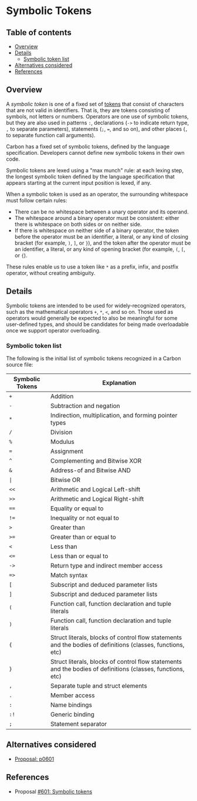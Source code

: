 # Symbolic Tokens

<!--
Part of the Carbon Language project, under the Apache License v2.0 with LLVM
Exceptions. See /LICENSE for license information.
SPDX-License-Identifier: Apache-2.0 WITH LLVM-exception
-->

<!-- toc -->

## Table of contents

-   [Overview](#overview)
-   [Details](#details)
    -   [Symbolic token list](#symbolic-token-list)
-   [Alternatives considered](#alternatives-considered)
-   [References](#references)

<!-- tocstop -->

## Overview

A _symbolic token_ is one of a fixed set of
[tokens](https://en.wikipedia.org/wiki/Lexical_analysis#Token) that consist of
characters that are not valid in identifiers. That is, they are tokens
consisting of symbols, not letters or numbers. Operators are one use of symbolic
tokens, but they are also used in patterns `:`, declarations (`->` to indicate
return type, `,` to separate parameters), statements (`;`, `=`, and so on), and
other places (`,` to separate function call arguments).

Carbon has a fixed set of symbolic tokens, defined by the language
specification. Developers cannot define new symbolic tokens in their own code.

Symbolic tokens are lexed using a "max munch" rule: at each lexing step, the
longest symbolic token defined by the language specification that appears
starting at the current input position is lexed, if any.

When a symbolic token is used as an operator, the surrounding whitespace must
follow certain rules:

-   There can be no whitespace between a unary operator and its operand.
-   The whitespace around a binary operator must be consistent: either there is
    whitespace on both sides or on neither side.
-   If there is whitespace on neither side of a binary operator, the token
    before the operator must be an identifier, a literal, or any kind of closing
    bracket (for example, `)`, `]`, or `}`), and the token after the operator
    must be an identifier, a literal, or any kind of opening bracket (for
    example, `(`, `[`, or `{`).

These rules enable us to use a token like `*` as a prefix, infix, and postfix
operator, without creating ambiguity.

## Details

Symbolic tokens are intended to be used for widely-recognized operators, such as
the mathematical operators `+`, `*`, `<`, and so on. Those used as operators
would generally be expected to also be meaningful for some user-defined types,
and should be candidates for being made overloadable once we support operator
overloading.

### Symbolic token list

The following is the initial list of symbolic tokens recognized in a Carbon
source file:

| Symbolic Tokens | Explanation                                                                                                |
| --------------- | ---------------------------------------------------------------------------------------------------------- |
| `+`             | Addition                                                                                                   |
| `-`             | Subtraction and negation                                                                                   |
| `*`             | Indirection, multiplication, and forming pointer types                                                     |
| `/`             | Division                                                                                                   |
| `%`             | Modulus                                                                                                    |
| `=`             | Assignment                                                                                                 |
| `^`             | Complementing and Bitwise XOR                                                                              |
| `&`             | Address-of and Bitwise AND                                                                                 |
| `\|`            | Bitwise OR                                                                                                 |
| `<<`            | Arithmetic and Logical Left-shift                                                                          |
| `>>`            | Arithmetic and Logical Right-shift                                                                         |
| `==`            | Equality or equal to                                                                                       |
| `!=`            | Inequality or not equal to                                                                                 |
| `>`             | Greater than                                                                                               |
| `>=`            | Greater than or equal to                                                                                   |
| `<`             | Less than                                                                                                  |
| `<=`            | Less than or equal to                                                                                      |
| `->`            | Return type and indirect member access                                                                     |
| `=>`            | Match syntax                                                                                               |
| `[`             | Subscript and deduced parameter lists                                                                      |
| `]`             | Subscript and deduced parameter lists                                                                      |
| `(`             | Function call, function declaration and tuple literals                                                     |
| `)`             | Function call, function declaration and tuple literals                                                     |
| `{`             | Struct literals, blocks of control flow statements and the bodies of definitions (classes, functions, etc) |
| `}`             | Struct literals, blocks of control flow statements and the bodies of definitions (classes, functions, etc) |
| `,`             | Separate tuple and struct elements                                                                         |
| `.`             | Member access                                                                                              |
| `:`             | Name bindings                                                                                              |
| `:!`            | Generic binding                                                                                            |
| `;`             | Statement separator                                                                                        |

## Alternatives considered

-   [Proposal: p0601](/proposals/p0601.md#alternatives-considered)

## References

-   Proposal
    [#601: Symbolic tokens](https://github.com/carbon-language/carbon-lang/pull/601)
